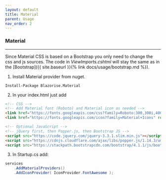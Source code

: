 ```yaml
---
layout: default
title: Material
parent: Usage
nav_order: 2
---
```


### Material

---

Since Material CSS is based on a Bootstrap you only need to change the css and js sources. The code in _ViewImports.cshtml_ will stay the same as in the [Bootstrap]({{ site.baseurl }}{% link docs/usage/bootstrap.md %}).

1. Install Material provider from nuget.

```
Install-Package Blazorise.Material
```

2. In your index.html just add 

```html
<!-- CSS -->
<!-- Add Material font (Roboto) and Material icon as needed -->
<link href="https://fonts.googleapis.com/css?family=Roboto:300,300i,400,400i,500,500i,700,700i|Roboto+Mono:300,400,700|Roboto+Slab:300,400,700" rel="stylesheet">
<link href="https://fonts.googleapis.com/icon?family=Material+Icons" rel="stylesheet">

<!-- Optional JavaScript -->
<!-- jQuery first, then Popper.js, then Bootstrap JS -->
<script src="https://code.jquery.com/jquery-3.3.1.slim.min.js"></script>
<script src="https://cdnjs.cloudflare.com/ajax/libs/popper.js/1.14.3/umd/popper.min.js"></script>
<script src="https://stackpath.bootstrapcdn.com/bootstrap/4.1.1/js/bootstrap.min.js"></script>
```

3. In Startup.cs add:

```cs
services
    .AddMaterialProviders()
    .AddIconProvider( IconProvider.FontAwesome );
```

